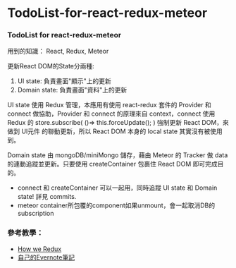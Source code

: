 # TodoList-for-react-redux-meteor
### TodoList for react-redux-meteor

用到的知識： React, Redux, Meteor


更新React DOM的State分兩種:

1. UI state: 負責畫面"顯示"上的更新
2. Domain state: 負責畫面"資料"上的更新

UI state 使用 Redux 管理，本應用有使用 react-redux 套件的 Provider 和 connect 做協助，Provider 和 connect 的原理來自 context，connect 使用 Redux 的 store.subscribe( ()=> this.forceUpdate(); ) 強制更新 React DOM，來做到 UI元件 的聯動更新，所以 React DOM 本身的 local state 其實沒有被使用到。

Domain state 由 mongoDB/miniMongo 儲存，藉由 Meteor 的 Tracker 做 data 的連動追蹤並更新。只要使用 createContainer 包裹住 React DOM 即可完成目的。

* connect 和 createContainer 可以一起用，同時追蹤 UI state 和 Domain state! 詳見 commits.
* meteor container所包覆的component如果unmount，會一起取消DB的subscription

### 參考教學：

* [How we Redux](https://medium.com/front-end-developers/how-we-redux-part-1-introduction-18a24c3b7efe#.spbn7nau1)
* [自己的Evernote筆記](https://www.evernote.com/l/AR-uCWB6a4VJWLxL4gGDMKlnWyKnbMy5knQ)
